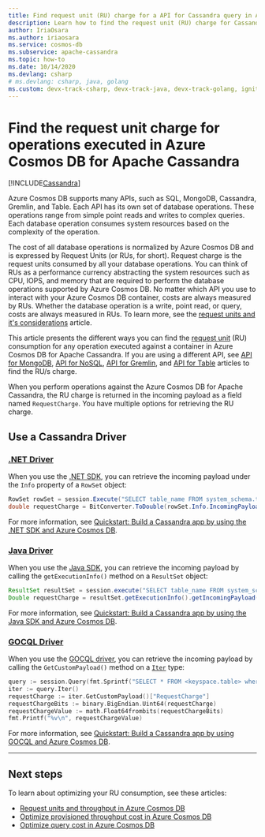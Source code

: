 ```yaml
---
title: Find request unit (RU) charge for a API for Cassandra query in Azure Cosmos DB
description: Learn how to find the request unit (RU) charge for Cassandra queries executed against an Azure Cosmos DB container. You can use the Azure portal, .NET and Java drivers to find the RU charge. 
author: IriaOsara
ms.author: iriaosara
ms.service: cosmos-db
ms.subservice: apache-cassandra
ms.topic: how-to
ms.date: 10/14/2020
ms.devlang: csharp
# ms.devlang: csharp, java, golang
ms.custom: devx-track-csharp, devx-track-java, devx-track-golang, ignite-2022, devx-track-dotnet, devx-track-extended-java
---
```

# Find the request unit charge for operations executed in Azure Cosmos DB for Apache Cassandra
[!INCLUDE[Cassandra](../includes/appliesto-cassandra.md)]

Azure Cosmos DB supports many APIs, such as SQL, MongoDB, Cassandra, Gremlin, and Table. Each API has its own set of database operations. These operations range from simple point reads and writes to complex queries. Each database operation consumes system resources based on the complexity of the operation.

The cost of all database operations is normalized by Azure Cosmos DB and is expressed by Request Units (or RUs, for short). Request charge is the request units consumed by all your database operations. You can think of RUs as a performance currency abstracting the system resources such as CPU, IOPS, and memory that are required to perform the database operations supported by Azure Cosmos DB. No matter which API you use to interact with your Azure Cosmos DB container, costs are always measured by RUs. Whether the database operation is a write, point read, or query, costs are always measured in RUs. To learn more, see the [request units and it's considerations](../request-units.md) article.

This article presents the different ways you can find the [request unit](../request-units.md) (RU) consumption for any operation executed against a container in Azure Cosmos DB for Apache Cassandra. If you are using a different API, see [API for MongoDB](../mongodb/find-request-unit-charge.md), [API for NoSQL](../find-request-unit-charge.md), [API for Gremlin](../gremlin/find-request-unit-charge.md), and [API for Table](../table/find-request-unit-charge.md) articles to find the RU/s charge.

When you perform operations against the Azure Cosmos DB for Apache Cassandra, the RU charge is returned in the incoming payload as a field named `RequestCharge`. You have multiple options for retrieving the RU charge.

## Use a Cassandra Driver

### [.NET Driver](#tab/dotnet-driver)

When you use the [.NET SDK](https://www.nuget.org/packages/CassandraCSharpDriver/), you can retrieve the incoming payload under the `Info` property of a `RowSet` object:

```csharp
RowSet rowSet = session.Execute("SELECT table_name FROM system_schema.tables;");
double requestCharge = BitConverter.ToDouble(rowSet.Info.IncomingPayload["RequestCharge"].Reverse().ToArray(), 0);
```

For more information, see [Quickstart: Build a Cassandra app by using the .NET SDK and Azure Cosmos DB](manage-data-dotnet.md).

### [Java Driver](#tab/java-driver)

When you use the [Java SDK](https://mvnrepository.com/artifact/com.datastax.cassandra/cassandra-driver-core), you can retrieve the incoming payload by calling the `getExecutionInfo()` method on a `ResultSet` object:

```java
ResultSet resultSet = session.execute("SELECT table_name FROM system_schema.tables;");
Double requestCharge = resultSet.getExecutionInfo().getIncomingPayload().get("RequestCharge").getDouble();
```

For more information, see [Quickstart: Build a Cassandra app by using the Java SDK and Azure Cosmos DB](manage-data-java.md).

### [GOCQL Driver](#tab/gocql-driver)

When you use the [GOCQL driver](https://github.com/gocql/gocql), you can retrieve the incoming payload by calling the `GetCustomPayload()` method on a [`Iter`](https://pkg.go.dev/github.com/gocql/gocql#Iter) type:

```go
query := session.Query(fmt.Sprintf("SELECT * FROM <keyspace.table> where <value> = ?", keyspace, table)).Bind(<value>)
iter := query.Iter()
requestCharge := iter.GetCustomPayload()["RequestCharge"]
requestChargeBits := binary.BigEndian.Uint64(requestCharge)
requestChargeValue := math.Float64frombits(requestChargeBits)
fmt.Printf("%v\n", requestChargeValue)
```

For more information, see [Quickstart: Build a Cassandra app by using GOCQL and Azure Cosmos DB](manage-data-go.md).

---
## Next steps

To learn about optimizing your RU consumption, see these articles:

* [Request units and throughput in Azure Cosmos DB](../request-units.md)
* [Optimize provisioned throughput cost in Azure Cosmos DB](../optimize-cost-throughput.md)
* [Optimize query cost in Azure Cosmos DB](../optimize-cost-reads-writes.md)
